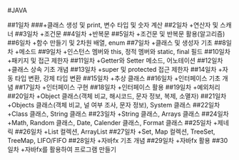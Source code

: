 #JAVA

##1일차 
    ###+클래스 생성 및 print, 변수 타입 및 숫자 계산
##2일차
    +연산자 및 스캐너
##3일차
    +조건문
##4일차
    +반복문
##5일차
    +조건문 및 반복문 활용(알고리즘)
##6일차
    +함수 만들기 및 2차원 배열, enum
##7일차
    +클래스 및 생성자 기초
##8일차
    +메소드
##9일차
    +인스턴스 멤버와 this, 정적 멤버와 static, final 필드
##10일차
    +패키지 및 접근 제한자
##11일차
    +Getter와 Setter 메소드, 어노테이션
##12일차
    +클래스 상속 기초 개념
##13일차
    +super 및 protected 접근 제한자
##14일차
    +자동 타입 변환, 강제 타입 변환
##15일차
    +추상 클래스
##16일차
    +인터페이스 기초 개념
##17일차
    +인터페이스 구현
##18일차
    +인터페이스 활용
##19일차
    +예외처리
##20일차
    +Object 클래스(객체 비교, 해시코드, 문자 정보, 복제, 소멸자)
##21일차
    +Objects 클래스(객체 비교, 널 여부 조사, 문자 정보), System 클래스
##22일차
    +Class 클래스, String 클래스
##23일차
    +String 클래스, Arrays 클래스
##24일차
    +Math, Random 클래스, Date, Calender 클래스, Format 클래스
##25일차
    +제네릭
##26일차
    +List 컬렉션, ArrayList
##27일차
    +Set, Map 컬렉션, TreeSet, TreeMap, LIFO/FIFO
##28일차
    +자바fx 기초 개념
##29일차
    +자바fx 활용
##30일차
    +자바fx를 활용하여 프로그램 만들기

